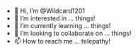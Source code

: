 - 👋 Hi, I’m @Wildcard1201
- 👀 I’m interested in ... things!
- 🌱 I’m currently learning ... things!
- 💞️ I’m looking to collaborate on ... things!
- 📫 How to reach me ... telepathy!

<!---
Wildcard1201/Wildcard1201 is a ✨ special ✨ repository because its `README.md` (this file) appears on your GitHub profile.
You can click the Preview link to take a look at your changes.
--->
